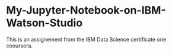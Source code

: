 # My-Jupyter-Notebook-on-IBM-Watson-Studio

This is an assignement from the IBM Data Science certificate one cooursera.
